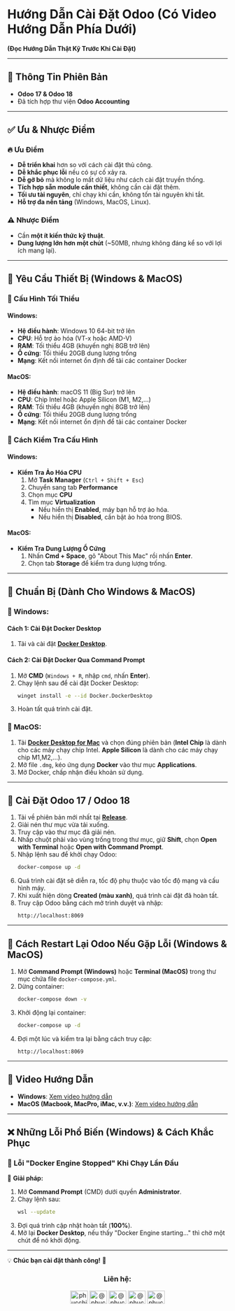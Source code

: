 # Hướng Dẫn Cài Đặt Odoo (Có Video Hướng Dẫn Phía Dưới)  
**(Đọc Hướng Dẫn Thật Kỹ Trước Khi Cài Đặt)**

---

## 🔹 Thông Tin Phiên Bản

- **Odoo 17 & Odoo 18**
- Đã tích hợp thư viện **Odoo Accounting**

---

## ✅ Ưu & Nhược Điểm

### 🔥 Ưu Điểm
- **Dễ triển khai** hơn so với cách cài đặt thủ công.
- **Dễ khắc phục lỗi** nếu có sự cố xảy ra.
- **Dễ gỡ bỏ** mà không lo mất dữ liệu như cách cài đặt truyền thống.
- **Tích hợp sẵn module cần thiết**, không cần cài đặt thêm.
- **Tối ưu tài nguyên**, chỉ chạy khi cần, không tốn tài nguyên khi tắt.
- **Hỗ trợ đa nền tảng** (Windows, MacOS, Linux).

### ⚠️ Nhược Điểm
- Cần **một ít kiến thức kỹ thuật**.
- **Dung lượng lớn hơn một chút** (~50MB, nhưng không đáng kể so với lợi ích mang lại).

---

## 📌 Yêu Cầu Thiết Bị (Windows & MacOS)

### 🔹 Cấu Hình Tối Thiểu
#### Windows:
- **Hệ điều hành**: Windows 10 64-bit trở lên
- **CPU**: Hỗ trợ ảo hóa (VT-x hoặc AMD-V)
- **RAM**: Tối thiểu 4GB (khuyến nghị 8GB trở lên)
- **Ổ cứng**: Tối thiểu 20GB dung lượng trống
- **Mạng**: Kết nối internet ổn định để tải các container Docker

#### MacOS:
- **Hệ điều hành**: macOS 11 (Big Sur) trở lên
- **CPU**: Chip Intel hoặc Apple Silicon (M1, M2,...)
- **RAM**: Tối thiểu 4GB (khuyến nghị 8GB trở lên)
- **Ổ cứng**: Tối thiểu 20GB dung lượng trống
- **Mạng**: Kết nối internet ổn định để tải các container Docker

### 🔹 Cách Kiểm Tra Cấu Hình
#### Windows:
- **Kiểm Tra Ảo Hóa CPU**
  1. Mở **Task Manager** (`Ctrl + Shift + Esc`)
  2. Chuyển sang tab **Performance**
  3. Chọn mục **CPU**
  4. Tìm mục **Virtualization**
     - Nếu hiển thị **Enabled**, máy bạn hỗ trợ ảo hóa.
     - Nếu hiển thị **Disabled**, cần bật ảo hóa trong BIOS.

#### MacOS:
- **Kiểm Tra Dung Lượng Ổ Cứng**
  1. Nhấn **Cmd + Space**, gõ "About This Mac" rồi nhấn **Enter**.
  2. Chọn tab **Storage** để kiểm tra dung lượng trống.

---

## 📌 Chuẩn Bị (Dành Cho Windows & MacOS)

### 🔹 Windows:
#### Cách 1: Cài Đặt Docker Desktop
1. Tải và cài đặt **[Docker Desktop](https://www.docker.com/products/docker-desktop/)**.

#### Cách 2: Cài Đặt Docker Qua Command Prompt
1. Mở **CMD** (`Windows + R`, nhập `cmd`, nhấn **Enter**).
2. Chạy lệnh sau để cài đặt Docker Desktop:
   ```sh
   winget install -e --id Docker.DockerDesktop
   ```
3. Hoàn tất quá trình cài đặt.

### 🔹 MacOS:
1. Tải **[Docker Desktop for Mac](https://www.docker.com/products/docker-desktop/)** và chọn đúng phiên bản (**Intel Chip** là dành cho các máy chạy chip Intel. **Apple Silicon** là dành cho các máy chạy chip M1,M2,...).
2. Mở file `.dmg`, kéo ứng dụng **Docker** vào thư mục **Applications**.
3. Mở Docker, chấp nhận điều khoản sử dụng.

---

## 🚀 Cài Đặt Odoo 17 / Odoo 18

1. Tải về phiên bản mới nhất tại **[Release](https://github.com/PhucChiVas161/odoo-erp-docker/releases)**.
2. Giải nén thư mục vừa tải xuống.
3. Truy cập vào thư mục đã giải nén.
4. Nhấp chuột phải vào vùng trống trong thư mục, giữ **Shift**, chọn **Open with Terminal** hoặc **Open with Command Prompt**.
5. Nhập lệnh sau để khởi chạy Odoo:
   ```sh
   docker-compose up -d
   ```
6. Quá trình cài đặt sẽ diễn ra, tốc độ phụ thuộc vào tốc độ mạng và cấu hình máy.
7. Khi xuất hiện dòng **Created (màu xanh)**, quá trình cài đặt đã hoàn tất.
8. Truy cập Odoo bằng cách mở trình duyệt và nhập:
   ```
   http://localhost:8069
   ```

---

## 🔄 Cách Restart Lại Odoo Nếu Gặp Lỗi (Windows & MacOS)
1. Mở **Command Prompt (Windows)** hoặc **Terminal (MacOS)** trong thư mục chứa file `docker-compose.yml`.
2. Dừng container:
   ```sh
   docker-compose down -v
   ```
3. Khởi động lại container:
   ```sh
   docker-compose up -d
   ```
4. Đợi một lúc và kiểm tra lại bằng cách truy cập:
   ```
   http://localhost:8069
   ```

---

## 🎥 Video Hướng Dẫn

- **Windows**: [Xem video hướng dẫn](https://www.youtube.com/watch?v=FjjfyuB0In0)
- **MacOS (Macbook, MacPro, iMac, v.v.)**: [Xem video hướng dẫn](https://www.youtube.com/watch?v=ZMmPEiG77Sg)

---

## ❌ Những Lỗi Phổ Biến (Windows) & Cách Khắc Phục

### 🔹 Lỗi "Docker Engine Stopped" Khi Chạy Lần Đầu
📌 **Giải pháp:**
1. Mở **Command Prompt** (CMD) dưới quyền **Administrator**.
2. Chạy lệnh sau:
   ```sh
   wsl --update
   ```
3. Đợi quá trình cập nhật hoàn tất (**100%**).
4. Mở lại **Docker Desktop**, nếu thấy "Docker Engine starting..." thì chờ một chút để nó khởi động.

---

💡 **Chúc bạn cài đặt thành công!** 🚀

<h3 align="center">Liên hệ:</h3>
<p align="center">
<a href="https://fb.com/phucchivas1601" target="blank"><img align="center" src="https://raw.githubusercontent.com/rahuldkjain/github-profile-readme-generator/master/src/images/icons/Social/facebook.svg" alt="phucchivas1601" height="30" width="40" /></a>
<a href="https://www.youtube.com/@phucchivas1601" target="blank"><img align="center" src="https://raw.githubusercontent.com/rahuldkjain/github-profile-readme-generator/master/src/images/icons/Social/youtube.svg" alt="@phucchivas1601" height="30" width="40" /></a>
<a href="https://zalo.me/0931323078" target="blank"><img align="center" src="https://upload.wikimedia.org/wikipedia/commons/9/91/Icon_of_Zalo.svg" alt="@phucchivas1601" height="30" width="40" /></a>
<a href="https://t.me/phuccvas" target="blank"><img align="center" src="https://upload.wikimedia.org/wikipedia/commons/8/83/Telegram_2019_Logo.svg" alt="@phucchivas1601" height="30" width="40" /></a>
<a href="https://m.me/phucchivas1601" target="blank"><img align="center" src="https://upload.wikimedia.org/wikipedia/commons/b/be/Facebook_Messenger_logo_2020.svg" alt="@phucchivas1601" height="30" width="40" /></a>
</p>

